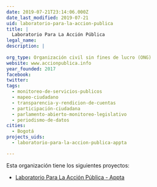 ```yaml
---
date: 2019-07-21T23:14:06.000Z
date_last_modified: 2019-07-21
uid: laboratorio-para-la-accion-publica
title: |
  Laboratorio Para La Acción Pública
legal_name: 
description: |
  
org_type: Organización civil sin fines de lucro (ONG)
website: www.accionpublica.info
year_founded: 2017
facebook: 
twitter: 
tags:
  - monitoreo-de-servicios-publicos
  - mapeo-ciudadano
  - transparencia-y-rendicion-de-cuentas
  - participación-ciudadana
  - parlamento-abierto-monitoreo-legislativo
  - periodismo-de-datos
cities: 
  - Bogotá
projects_uids:
  - laboratorio-para-la-accion-publica-appta

---
```


Esta organización tiene los siguientes proyectos:

- [Laboratorio Para La Acción Pública - Appta](/proyectos/laboratorio-para-la-accion-publica-appta)
